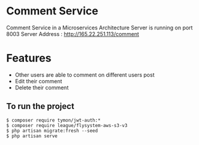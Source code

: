 # Comment Service

Comment Service in a Microservices Architecture 
Server is running on port 8003
Server Address : http://165.22.251.113/comment

# Features

- Other users are able to comment on different users post
- Edit their comment
- Delete their comment

## To run the project
```
$ composer require tymon/jwt-auth:*
$ composer require league/flysystem-aws-s3-v3
$ php artisan migrate:fresh --seed
$ php artisan serve
```
